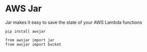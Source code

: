 # AWS Jar
Jar makes it easy to save the state of your AWS Lambda functions


```
pip install awsjar
```

```
from awsjar import jar
from awsjar import bucket
```

